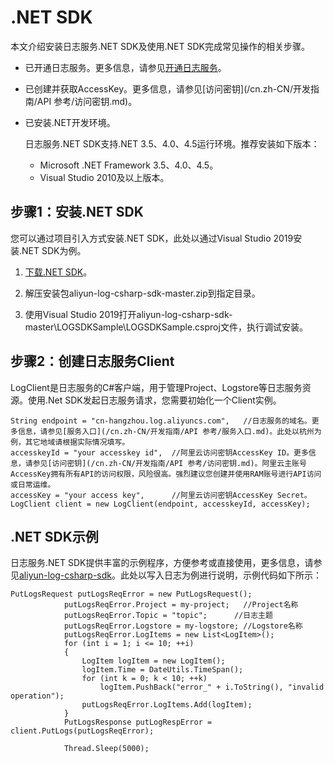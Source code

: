 # .NET SDK

本文介绍安装日志服务.NET SDK及使用.NET SDK完成常见操作的相关步骤。

-   已开通日志服务。更多信息，请参见[开通日志服务](https://www.aliyun.com/product/sls?spm=5176.7933691.J_8058803260.20.3eeb2a665LA0eU)。
-   已创建并获取AccessKey。更多信息，请参见[访问密钥](/cn.zh-CN/开发指南/API 参考/访问密钥.md)。
-   已安装.NET开发环境。

    日志服务.NET SDK支持.NET 3.5、4.0、4.5运行环境。推荐安装如下版本：

    -   Microsoft .NET Framework 3.5、4.0、4.5。
    -   Visual Studio 2010及以上版本。

## 步骤1：安装.NET SDK

您可以通过项目引入方式安装.NET SDK，此处以通过Visual Studio 2019安装.NET SDK为例。

1.  [下载.NET SDK](https://github.com/aliyun/aliyun-log-csharp-sdk)。

2.  解压安装包aliyun-log-csharp-sdk-master.zip到指定目录。

3.  使用Visual Studio 2019打开aliyun-log-csharp-sdk-master\\LOGSDKSample\\LOGSDKSample.csproj文件，执行调试安装。


## 步骤2：创建日志服务Client

LogClient是日志服务的C\#客户端，用于管理Project、Logstore等日志服务资源。使用.Net SDK发起日志服务请求，您需要初始化一个Client实例。

```
String endpoint = "cn-hangzhou.log.aliyuncs.com",   //日志服务的域名。更多信息，请参见[服务入口](/cn.zh-CN/开发指南/API 参考/服务入口.md)。此处以杭州为例，其它地域请根据实际情况填写。
accesskeyId = "your accesskey id",  //阿里云访问密钥AccessKey ID。更多信息，请参见[访问密钥](/cn.zh-CN/开发指南/API 参考/访问密钥.md)。阿里云主账号AccessKey拥有所有API的访问权限，风险很高。强烈建议您创建并使用RAM账号进行API访问或日常运维。
accessKey = "your access key",      //阿里云访问密钥AccessKey Secret。
LogClient client = new LogClient(endpoint, accesskeyId, accessKey);
```

## .NET SDK示例

日志服务.NET SDK提供丰富的示例程序，方便参考或直接使用，更多信息，请参见[aliyun-log-csharp-sdk](https://github.com/aliyun/aliyun-log-csharp-sdk)。此处以写入日志为例进行说明，示例代码如下所示：

```
PutLogsRequest putLogsReqError = new PutLogsRequest();
            putLogsReqError.Project = my-project;   //Project名称
            putLogsReqError.Topic = "topic";      //日志主题
            putLogsReqError.Logstore = my-logstore; //Logstore名称
            putLogsReqError.LogItems = new List<LogItem>();
            for (int i = 1; i <= 10; ++i)
            {
                LogItem logItem = new LogItem();
                logItem.Time = DateUtils.TimeSpan();
                for (int k = 0; k < 10; ++k)
                    logItem.PushBack("error_" + i.ToString(), "invalid operation");
                putLogsReqError.LogItems.Add(logItem);
            }
            PutLogsResponse putLogRespError = client.PutLogs(putLogsReqError);

            Thread.Sleep(5000);
```

